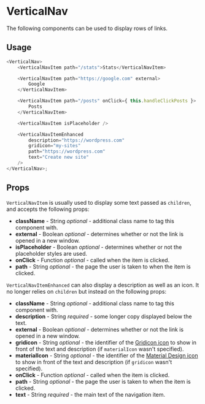 # VerticalNav

The following components can be used to display rows of links.

## Usage

```js
<VerticalNav>
	<VerticalNavItem path="/stats">Stats</VerticalNavItem>

	<VerticalNavItem path="https://google.com" external>
		Google
	</VerticalNavItem>

	<VerticalNavItem path="/posts" onClick={ this.handleClickPosts }>
		Posts
	</VerticalNavItem>

	<VerticalNavItem isPlaceholder />

	<VerticalNavItemEnhanced
		description="https://wordpress.com"
		gridicon="my-sites"
		path="https://wordpress.com"
		text="Create new site"
	/>
</VerticalNav>;
```

## Props

`VerticalNavItem` is usually used to display some text passed as `children`, and accepts the following props:

- **className** - String _optional_ - additional class name to tag this component with.
- **external** - Boolean _optional_ - determines whether or not the link is opened in a new window.
- **isPlaceholder** - Boolean _optional_ - determines whether or not the placeholder styles are used.
- **onClick** - Function _optional_ - called when the item is clicked.
- **path** - String _optional_ - the page the user is taken to when the item is clicked.

`VerticalNavItemEnhanced` can also display a description as well as an icon. It no longer relies on `children` but
instead on the following props:

- **className** - String _optional_ - additional class name to tag this component with.
- **description** - String _required_ - some longer copy displayed below the text.
- **external** - Boolean _optional_ - determines whether or not the link is opened in a new window.
- **gridicon** - String _optional_ - the identifier of the [Gridicon icon](../../../docs/icons.md) to show in front of the text and description (if `materialIcon` wasn't specified).
- **materialIcon** - String _optional_ - the identifier of the [Material Design icon](../../../packages/material-design-icons/README.md) to show in front of the text and description (if `gridicon` wasn't specified).
- **onClick** - Function _optional_ - called when the item is clicked.
- **path** - String _optional_ - the page the user is taken to when the item is clicked.
- **text** - String _required_ - the main text of the navigation item.
